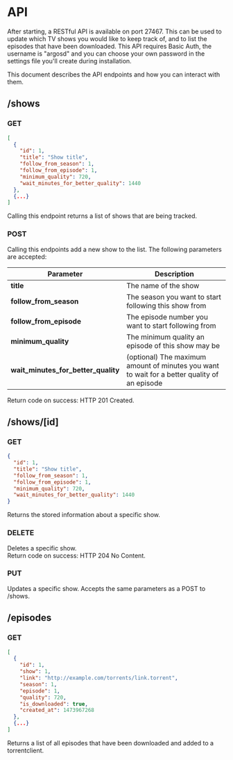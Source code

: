# API
After starting, a RESTful API is available on port 27467.
This can be used to update which TV shows you would like to keep track of,
and to list the episodes that have been downloaded.
This API requires Basic Auth, the username is "argosd" and you can
choose your own password in the settings file you'll create during installation.

This document describes the API endpoints and how you can interact with them.

## /shows
### GET
```json
[
  {
    "id": 1,
    "title": "Show title",
    "follow_from_season": 1,
    "follow_from_episode": 1,
    "minimum_quality": 720,
    "wait_minutes_for_better_quality": 1440
  },
  {...}
]
```
Calling this endpoint returns a list of shows that are being tracked.

### POST
Calling this endpoints add a new show to the list.
The following parameters are accepted:

Parameter | Description
--------- | -----------
**title** | The name of the show
**follow_from_season** | The season you want to start following this show from
**follow_from_episode** | The episode number you want to start following from  
**minimum_quality** | The minimum quality an episode of this show may be  
**wait_minutes_for_better_quality** | (optional) The maximum amount of minutes you want to wait for a better quality of an episode

Return code on success: HTTP 201 Created.

## /shows/[id]
### GET
```json
{
  "id": 1,
  "title": "Show title",
  "follow_from_season": 1,
  "follow_from_episode": 1,
  "minimum_quality": 720,
  "wait_minutes_for_better_quality": 1440
}
```
Returns the stored information about a specific show.

### DELETE
Deletes a specific show.  
Return code on success: HTTP 204 No Content.

### PUT
Updates a specific show. Accepts the same parameters as a POST to /shows.

## /episodes
### GET
```json
[
  {
    "id": 1,
    "show": 1,
    "link": "http://example.com/torrents/link.torrent",
    "season": 1,
    "episode": 1,
    "quality": 720,
    "is_downloaded": true,
    "created_at": 1473967268
  },
  {...}
]
```
Returns a list of all episodes that have been downloaded and added to a torrentclient.
